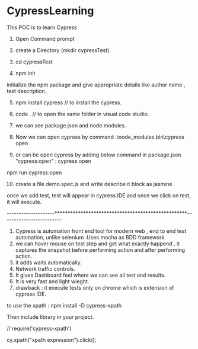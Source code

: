 # CypressLearning
This POC is to learn Cypress


1. Open Command prompt

2. create a Directory (mkdir cypressTest).

3. cd cypressTest

4. npm init 

initialize the npm package and give appropriate details like author name , test description.

5. npm install cypress // to install the cypress.

6. code . // to open the same folder in visual code studio.
7. we can see package.json and node modules.
8. Now we can open cypress by command 
.\node_modules\.bin\cypress open

9. or can be open cypress by adding below command in package.json 
"cypress:open" : cypress open

npm run cypress:open

10. create a file demo.spec.js and write describe it block as jasmine

once we add test, test will appear in cypress IDE and once we click on test, it will execute.

--------------------***************************************************-------------------------
1. Cypress is automation front end tool for modern web , end to end test automation, unlike selenium .Uses mocha as BDD framework.
2. we can hover mouse on test step and get what exactly happend , it captures the snapshot before performing action and after performing action.
3. it adds waits automatically.
4. Network traffic controls.
5. It gives Dashboard feel where we can see all test and results.
6. It is very fast and light wieght.
7. drawback : it execute tests only on chrome which is extension of cypress IDE.


to use the xpath :
npm install -D cypress-xpath

Then include library in your project.

// require('cypress-xpath')

cy.xpath("xpath expression").click();


